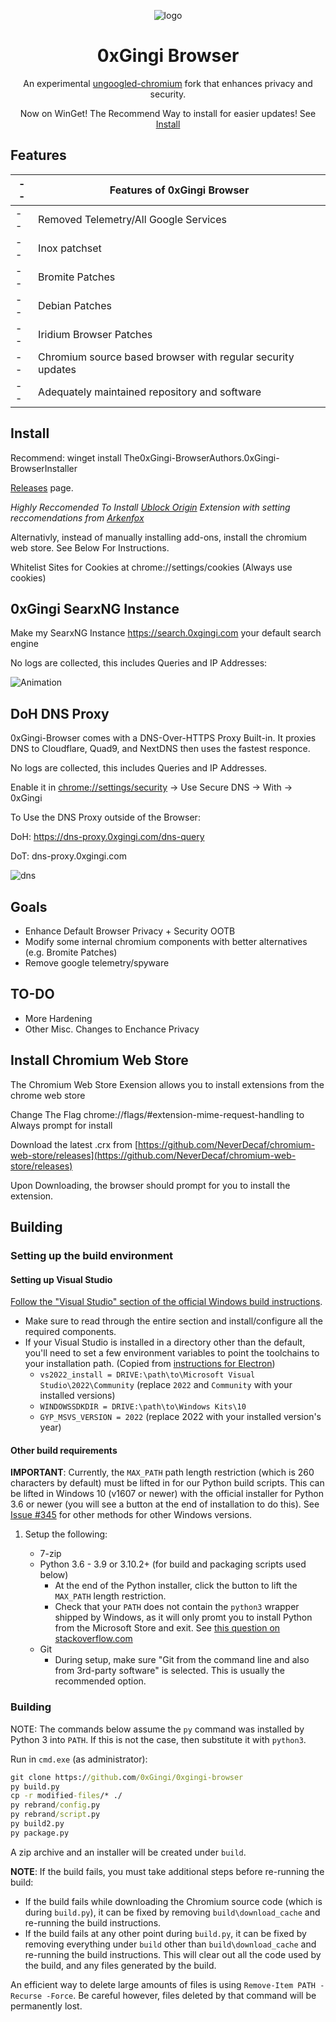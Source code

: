 <div align="center">

  ![logo](https://github.com/0xGingi/0xgingi-browser/assets/104647854/cec41b3d-0279-4405-89f0-33d6682b681c)


# 0xGingi Browser
An experimental [ungoogled-chromium](https://github.com/ungoogled-software/ungoogled-chromium-windows) fork that enhances privacy and security.
	
Now on WinGet! The Recommend Way to install for easier updates! See [Install](#install)

</div>

## Features
|--|Features of 0xGingi Browser|
|--|--|
|--|Removed Telemetry/All Google Services|
|--|Inox patchset|
|--|Bromite Patches|
|--|Debian Patches|
|--|Iridium Browser Patches|
|--|Chromium source based browser with regular security updates|
|--|Adequately maintained repository and software|

## Install

Recommend: winget install The0xGingi-BrowserAuthors.0xGingi-BrowserInstaller

[Releases](https://github.com/0xgingi/0xgingi-browser/releases) page.

*Highly Reccomended To Install [Ublock Origin](https://github.com/gorhill/uBlock/releases/tag/1.49.2) Extension with setting reccomendations from [Arkenfox](https://github.com/arkenfox/user.js/wiki/4.1-Extensions)*

Alternativly, instead of manually installing add-ons, install the chromium web store. See Below For Instructions.

Whitelist Sites for Cookies at chrome://settings/cookies (Always use cookies)

## 0xGingi SearxNG Instance

Make my SearxNG Instance https://search.0xgingi.com your default search engine 

No logs are collected, this includes Queries and IP Addresses:

![Animation](https://github.com/0xGingi/0xgingi-browser/assets/104647854/6fe1132b-25ee-45e2-b215-2542e5860407)

## DoH DNS Proxy
0xGingi-Browser comes with a DNS-Over-HTTPS Proxy Built-in. It proxies DNS to Cloudflare, Quad9, and NextDNS then uses the fastest responce. 

No logs are collected, this includes Queries and IP Addresses.

Enable it in [chrome://settings/security](chrome://settings/security) -> Use Secure DNS -> With -> 0xGingi

To Use the DNS Proxy outside of the Browser:
 
DoH: https://dns-proxy.0xgingi.com/dns-query

DoT: dns-proxy.0xgingi.com

![dns](https://github.com/0xGingi/0xgingi-browser/assets/104647854/4b529042-f363-4840-8d03-d6aa62ac2a65)


## Goals

- Enhance Default Browser Privacy + Security OOTB
- Modify some internal chromium components with better alternatives (e.g. Bromite Patches)
- Remove google telemetry/spyware

## TO-DO

- More Hardening
- Other Misc. Changes to Enchance Privacy

## Install Chromium Web Store
The Chromium Web Store Exension allows you to install extensions from the chrome web store

Change The Flag chrome://flags/#extension-mime-request-handling to Always prompt for install

Download the latest .crx from [https://github.com/NeverDecaf/chromium-web-store/releases](https://github.com/NeverDecaf/chromium-web-store/releases)

Upon Downloading, the browser should prompt for you to install the extension. 

## Building

### Setting up the build environment

#### Setting up Visual Studio

[Follow the "Visual Studio" section of the official Windows build instructions](https://chromium.googlesource.com/chromium/src/+/refs/heads/main/docs/windows_build_instructions.md#visual-studio).

* Make sure to read through the entire section and install/configure all the required components.
* If your Visual Studio is installed in a directory other than the default, you'll need to set a few environment variables to point the toolchains to your installation path. (Copied from [instructions for Electron](https://electronjs.org/docs/development/build-instructions-windows))
	* `vs2022_install = DRIVE:\path\to\Microsoft Visual Studio\2022\Community` (replace `2022` and `Community` with your installed versions)
	* `WINDOWSSDKDIR = DRIVE:\path\to\Windows Kits\10`
	* `GYP_MSVS_VERSION = 2022` (replace 2022 with your installed version's year)


#### Other build requirements

**IMPORTANT**: Currently, the `MAX_PATH` path length restriction (which is 260 characters by default) must be lifted in for our Python build scripts. This can be lifted in Windows 10 (v1607 or newer) with the official installer for Python 3.6 or newer (you will see a button at the end of installation to do this). See [Issue #345](https://github.com/Eloston/ungoogled-chromium/issues/345) for other methods for other Windows versions.

1. Setup the following:

    * 7-zip
    * Python 3.6 - 3.9 or 3.10.2+ (for build and packaging scripts used below)
        * At the end of the Python installer, click the button to lift the `MAX_PATH` length restriction.
        * Check that your `PATH` does not contain the `python3` wrapper shipped by Windows, as it will only promt you to install Python from the Microsoft Store and exit. See [this question on stackoverflow.com](https://stackoverflow.com/questions/57485491/python-python3-executes-in-command-prompt-but-does-not-run-correctly)
    * Git
        * During setup, make sure "Git from the command line and also from 3rd-party software" is selected. This is usually the recommended option.

### Building

NOTE: The commands below assume the `py` command was installed by Python 3 into `PATH`. If this is not the case, then substitute it with `python3`.

Run in `cmd.exe` (as administrator):

```cmd
git clone https://github.com/0xGingi/0xgingi-browser
py build.py
cp -r modified-files/* ./
py rebrand/config.py
py rebrand/script.py
py build2.py
py package.py
```

A zip archive and an installer will be created under `build`.

**NOTE**: If the build fails, you must take additional steps before re-running the build:

* If the build fails while downloading the Chromium source code (which is during `build.py`), it can be fixed by removing `build\download_cache` and re-running the build instructions.
* If the build fails at any other point during `build.py`, it can be fixed by removing everything under `build` other than `build\download_cache` and re-running the build instructions. This will clear out all the code used by the build, and any files generated by the build.

An efficient way to delete large amounts of files is using `Remove-Item PATH -Recurse -Force`. Be careful however, files deleted by that command will be permanently lost.

